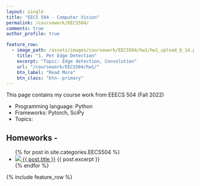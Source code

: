 ```yaml
---
layout: single
title: "EECS 504 - Computer Vision"
permalink: /coursework/EECS504/
comments: true
author_profile: true

feature_row:
  - image_path: /assets/images/coursework/EECS504/hw1/hw1_upload_6_14.png
    title: "1. Pet Edge Detection"
    excerpt: "Topic: Edge detection, Convolution"
    url: "/coursework/EECS504/hw1/"
    btn_label: "Read More"
    btn_class: "btn--primary"	
---
```


This page contains my course work from EEECS 504 (Fall 2022)

- Programming language: Python
- Frameworks: Pytorch, SciPy
- Topics: 

## Homeworks -

<ul>
  {% for post in site.categories.EECS504 %}
    <li>
      <a href="{{ post.url }}"><img src = "{{ pst.thumbnail }}" />
      <a href="{{ post.url }}">{{ post.title }}</a>
      {{ post.excerpt }}
    </li>
  {% endfor %}
</ul>

 {% include feature_row %}